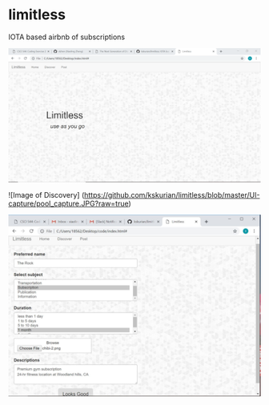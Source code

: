 # limitless
IOTA based airbnb of subscriptions

![Image of Front](https://github.com/kskurian/limitless/blob/master/UI-capture/screencap1.PNG?raw=true)

![Image of Discovery] (https://github.com/kskurian/limitless/blob/master/UI-capture/pool_capture.JPG?raw=true)

![Image of Post](https://github.com/kskurian/limitless/blob/master/UI-capture/post_capture.JPG?raw=true)
